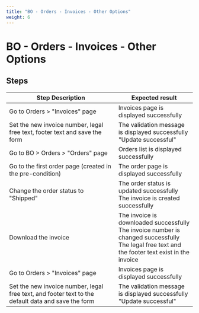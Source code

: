 ```yaml
---
title: "BO - Orders - Invoices - Other Options"
weight: 6
---
```


# BO - Orders - Invoices - Other Options
## Steps
| Step Description | Expected result |
| ----- | ----- |
| Go to Orders > "Invoices" page | Invoices page is displayed successfully |
| Set the new invoice number, legal free text, footer text and save the form | The validation message is displayed successfully<br>"Update successful" |
| Go to BO > Orders > "Orders" page | Orders list is displayed successfully |
| Go to the first order page (created in the pre-condition) | The order page is displayed successfully |
| Change the order status to "Shipped" | The order status is updated successfully<br>The invoice is created successfully |
| Download the invoice | The invoice is downloaded successfully<br>The invoice number is changed successfully<br>The legal free text and the footer text exist in the invoice |
| Go to Orders > "Invoices" page | Invoices page is displayed successfully |
| Set the new invoice number, legal free text, and footer text to the default data and save the form | The validation message is displayed successfully<br>"Update successful" |
